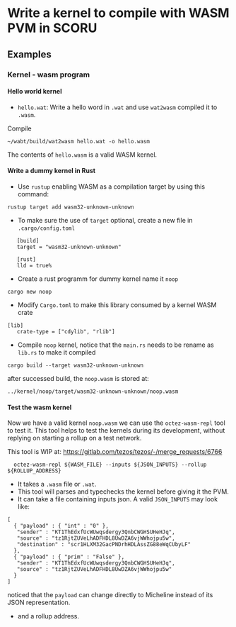 # Write a kernel to compile with WASM PVM in SCORU

## Examples

### Kernel - wasm program

#### Hello world kernel
- `hello.wat`:
Write a hello word in `.wat` and use `wat2wasm` compiled it to `.wasm`. 

Compile
```
~/wabt/build/wat2wasm hello.wat -o hello.wasm
```

The contents of `hello.wasm` is a valid WASM kernel.

#### Write a dummy kernel in Rust 
- Use `rustup` enabling WASM as a compilation target by using this command:

```
rustup target add wasm32-unknown-unknown
```

- To make sure the use of `target` optional, create a new file in `.cargo/config.toml`

```
   [build]
   target = "wasm32-unknown-unknown"

   [rust]
   lld = true%
```

- Create a rust programm for dummy kernel name it `noop`

```
cargo new noop
```

- Modify `Cargo.toml` to make this library consumed by a kernel WASM crate

```
[lib]
   crate-type = ["cdylib", "rlib"]
```

- Compile `noop` kernel, notice that the `main.rs` needs to be rename as `lib.rs` to make it compiled
```
cargo build --target wasm32-unknown-unknown
```

after successed build, the `noop.wasm` is stored at:
```
../kernel/noop/target/wasm32-unknown-unknown/noop.wasm
```

#### Test the wasm kernel

Now we have a valid kernel `noop.wasm` we can use the `octez-wasm-repl` tool to test it. This tool helps to test the kernels during its development, without replying on starting a rollup on a test network.

This tool is WIP at: https://gitlab.com/tezos/tezos/-/merge_requests/6766


```
  octez-wasm-repl ${WASM_FILE} --inputs ${JSON_INPUTS} --rollup ${ROLLUP_ADDRESS}
```
- It takes a `.wasm` file or `.wat`.
- This tool will parses and typechecks the kernel before giving it the PVM.
- It can take a file containing inputs json. A valid `JSON_INPUTS` may look like:
```
[
  { "payload" : { "int" : "0" },
   "sender" : "KT1ThEdxfUcWUwqsdergy3QnbCWGHSUHeHJq",
   "source" : "tz1RjtZUVeLhADFHDL8UwDZA6vjWWhojpu5w",
   "destination" : "scr1HLXM32GacPNDrhHDLAssZG88eWqCUbyLF"
  },
  { "payload" : { "prim" : "False" },
   "sender" : "KT1ThEdxfUcWUwqsdergy3QnbCWGHSUHeHJq",
   "source" : "tz1RjtZUVeLhADFHDL8UwDZA6vjWWhojpu5w"
  }
]
```
noticed that the `payload` can change directly to Micheline instead of its JSON representation.
- and a rollup address. 

